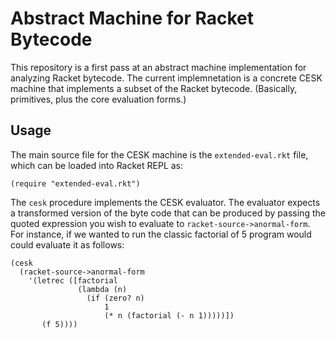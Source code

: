 Abstract Machine for Racket Bytecode
=====================================

This repository is a first pass at an abstract machine implementation for analyzing Racket bytecode.  The current implemnetation is a concrete CESK machine that implements a subset of the Racket bytecode.  (Basically, primitives, plus the core evaluation forms.)

Usage
------

The main source file for the CESK machine is the `extended-eval.rkt` file, which can be loaded into Racket REPL as:

```racket
(require "extended-eval.rkt")
```

The `cesk` procedure implements the CESK evaluator.  The evaluator expects a transformed version of the byte code that can be produced by passing the quoted expression you wish to evaluate to `racket-source->anormal-form`.  For instance, if we wanted to run the classic factorial of 5 program would could evaluate it as follows:

```racket
(cesk
  (racket-source->anormal-form
    '(letrec ([factorial
               (lambda (n)
                 (if (zero? n)
                     1
                     (* n (factorial (- n 1)))))])
       (f 5))))
```

